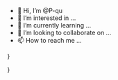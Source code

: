 - 👋 Hi, I’m @P-qu
- 👀 I’m interested in ...
- 🌱 I’m currently learning ...
- 💞️ I’m looking to collaborate on ...
- 📫 How to reach me ...

<!---
P-qu/P-qu is a ✨ special ✨ repository because its `README.md` (this file) appears on your GitHub profile.
You can click the Preview link to take a look at your changes.
--->}
}

